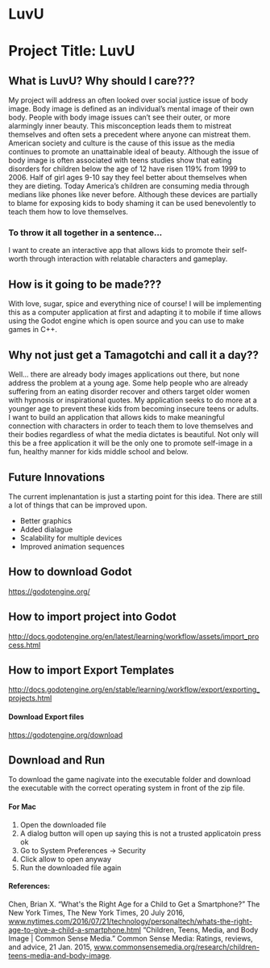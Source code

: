 # LuvU

# Project Title: LuvU #

## What is LuvU? Why should I care??? ##
My project will address an often looked over social justice issue of body image. Body image is defined as an individual’s mental image of their own body. People with body image issues can’t see their outer, or more alarmingly inner beauty. This misconception leads them to mistreat themselves and often sets a precedent where anyone can mistreat them. American society and culture is the cause of this issue as the media continues to promote an unattainable ideal of beauty. Although the issue of body image is often associated with teens studies show that eating disorders for children below the age of 12 have risen 119% from 1999 to 2006. Half of girl ages 9-10 say they feel better about themselves when they are dieting. Today America’s children are consuming media through medians like phones like never before. Although these devices are partially to blame for exposing kids to body shaming it can be used benevolently to teach them how to love themselves.

### To throw it all together in a sentence... ###
I want to create an interactive app that allows kids to promote their self-worth through interaction with relatable characters and gameplay.

## How is it going to be made??? ##
 With love, sugar, spice and everything nice of course! I will be implementing this as a computer application at first and adapting it to mobile if time allows using the Godot engine which is open source and you can use to make games in C++.

## Why not just get a Tamagotchi and call it a day??  ## 
Well... there are already body images applications out there, but none address the problem at a young age. Some help people who are already suffering from an eating disorder recover and others target older women with hypnosis or inspirational quotes. My application seeks to do more at a younger age to prevent these kids from becoming insecure teens or adults. I want to build an application that allows kids to make meaningful connection with characters in order to teach them to love themselves and their bodies regardless of what the media dictates is beautiful. Not only will this be a free application it will be the only one to promote self-image in a fun, healthy manner for kids middle school and below.

## Future Innovations ##

The current implenantation is just a starting point for this idea. There are still a lot of things that can be improved upon.

- Better graphics
- Added dialague 
- Scalability for multiple devices
- Improved animation sequences

## How to download Godot ##

https://godotengine.org/

## How to import project into Godot ##

http://docs.godotengine.org/en/latest/learning/workflow/assets/import_process.html

## How to import Export Templates ##

http://docs.godotengine.org/en/stable/learning/workflow/export/exporting_projects.html

#### Download Export files ####

https://godotengine.org/download

## Download and Run ##

To download the game nagivate into the executable folder and download the executable with the correct operating system in front of the zip file.

#### For Mac ####
1. Open the downloaded file
2. A dialog button will open up saying this is not a trusted applicatoin press ok
3. Go to System Preferences -> Security
4. Click allow to open anyway
5. Run the downloaded file again

#### References: ####
Chen, Brian X. “What's the Right Age for a Child to Get a Smartphone?” The New York Times, The New York Times, 20 July 2016, www.nytimes.com/2016/07/21/technology/personaltech/whats-the-right-age-to-give-a-child-a-smartphone.html
“Children, Teens, Media, and Body Image | Common Sense Media.” Common Sense Media: Ratings, reviews, and advice, 21 Jan. 2015, www.commonsensemedia.org/research/children-teens-media-and-body-image.
